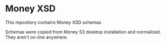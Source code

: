 # Money XSD

This repository contains Money XSD schemas

Schemas were copied from Money S3 desktop installation and normalized. They aren't on-line anywhere.
